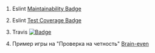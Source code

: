 1. Eslint
[Maintainability Badge](https://api.codeclimate.com/v1/badges/a99a88d28ad37a79dbf6/maintainability)

2. Eslint 
[Test Coverage Badge](https://api.codeclimate.com/v1/badges/a99a88d28ad37a79dbf6/test_coverage)

3. Travis
[![Badge](https://travis-ci.org/{AnastasiaTetyueva}/{project-lvl1-s478}.svg?branch=master)](https://travis-ci.org/{AnastasiaTetyueva}/{project-lvl1-s478})

4. Пример игры на "Проверка на четность"
[Brain-even](https://asciinema.org/connect/94720f9f-cb7c-4480-9ebd-d7c96a5f324c)